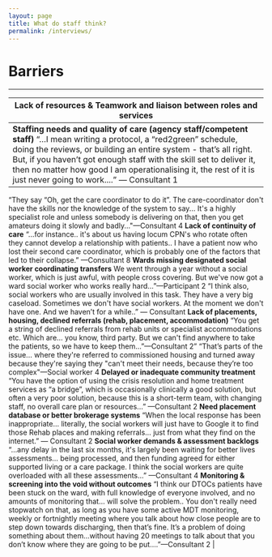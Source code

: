 ```yaml
---
layout: page
title: What do staff think?
permalink: /interviews/
---
```


# Barriers
----------------------

 | Lack of resources & Teamwork and liaison between roles and services | 
 | --- | 
 | **Staffing needs and quality of care (agency staff/competent staff)** “…I mean writing a protocol, a “red2green” schedule, doing the reviews, or building an entire system - that’s all right. But, if you haven’t got enough staff with the skill set to deliver it, then no matter how good I am operationalising it, the rest of it is just never going to work....” — Consultant 1
“They say “Oh, get the care coordinator to do it”. The care-coordinator don't have the skills nor the knowledge of the system to say... It's a highly specialist role and unless somebody is delivering on that, then you get amateurs doing it slowly and badly..."—Consultant 4
**Lack of continuity of care** “…for instance.. it's about us having locum CPN's who rotate often they cannot develop a relationship with patients.. I have a patient now who lost their second care coordinator, which is probably one of the factors that led to their collapse.” —Consultant 8 
**Wards missing designated social worker coordinating transfers** We went through a year without a social worker, which is just awful, with people cross covering. But we've now got a ward social worker who works really hard…”—Participant 2
“I think also, social workers who are usually involved in this task. They have a very big caseload. Sometimes we don't have social workers. At the moment we don't have one. And we haven’t for a while..” — Consultant 
**Lack of placements, housing, declined referrals (rehab, placement, accommodation)** “You get a string of declined referrals from rehab units or specialist accommodations etc. Which are… you know, third party. But we can't find anywhere to take the patients, so we have to keep them...”—Consultant 2”
“That’s parts of the issue... where they're referred to commissioned housing and turned away because they're saying they "can't meet their needs, because they’re too complex"—Social worker 4 
**Delayed or inadequate community treatment** “You have the option of using the crisis resolution and home treatment services as “a bridge”, which is occasionally clinically a good solution, but often a very poor solution, because this is a short-term team, with changing staff, no overall care plan or resources...” —Consultant 2
**Need placement database or better brokerage systems** “When the local response has been inappropriate... literally, the social workers will just have to Google it to find those Rehab places and making referrals… just from what they find on the internet.” — Consultant 2
**Social worker demands & assessment backlogs** “…any delay in the last six months, it's largely been waiting for better lives assessments… being processed, and then funding agreed for either supported living or a care package. I think the social workers are quite overloaded with all these assessments...” —Consultant 4
**Monitoring & screening into the void without outcomes** “I think our DTOCs patients have been stuck on the ward, with full knowledge of everyone involved, and no amounts of monitoring that… will solve the problem.. You don't really need stopwatch on that, as long as you have some active MDT monitoring, weekly or fortnightly meeting where you talk about how close people are to step down towards discharging, then that’s fine. It’s a problem of doing something about them…without having 20 meetings to talk about that you don’t know where they are going to be put….”—Consultant 2 | 
